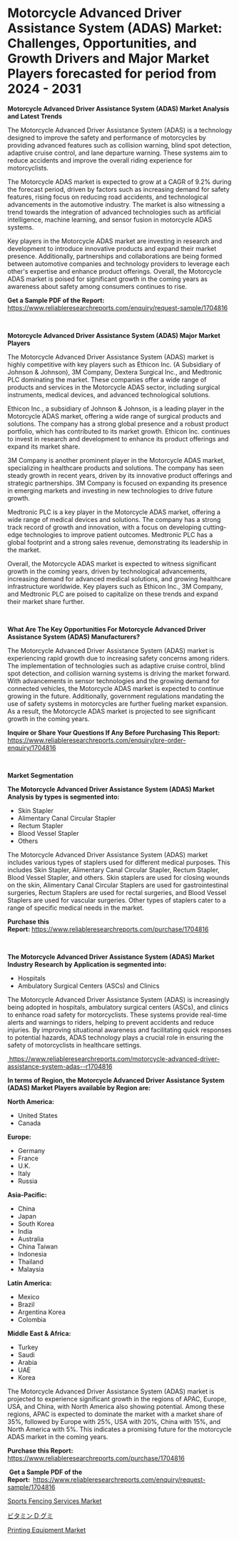 <p><h1>Motorcycle Advanced Driver Assistance System (ADAS) Market: Challenges, Opportunities, and Growth Drivers and Major Market Players forecasted for period from 2024 - 2031</h1></p><p><strong>Motorcycle Advanced Driver Assistance System (ADAS) Market Analysis and Latest Trends</strong></p>
<p><p>The Motorcycle Advanced Driver Assistance System (ADAS) is a technology designed to improve the safety and performance of motorcycles by providing advanced features such as collision warning, blind spot detection, adaptive cruise control, and lane departure warning. These systems aim to reduce accidents and improve the overall riding experience for motorcyclists.</p><p>The Motorcycle ADAS market is expected to grow at a CAGR of 9.2% during the forecast period, driven by factors such as increasing demand for safety features, rising focus on reducing road accidents, and technological advancements in the automotive industry. The market is also witnessing a trend towards the integration of advanced technologies such as artificial intelligence, machine learning, and sensor fusion in motorcycle ADAS systems.</p><p>Key players in the Motorcycle ADAS market are investing in research and development to introduce innovative products and expand their market presence. Additionally, partnerships and collaborations are being formed between automotive companies and technology providers to leverage each other's expertise and enhance product offerings. Overall, the Motorcycle ADAS market is poised for significant growth in the coming years as awareness about safety among consumers continues to rise.</p></p>
<p><strong>Get a Sample PDF of the Report:&nbsp;</strong> <a href="https://www.reliableresearchreports.com/enquiry/request-sample/1704816">https://www.reliableresearchreports.com/enquiry/request-sample/1704816</a></p>
<p>&nbsp;</p>
<p><strong>Motorcycle Advanced Driver Assistance System (ADAS) Major Market Players</strong></p>
<p><p>The Motorcycle Advanced Driver Assistance System (ADAS) market is highly competitive with key players such as Ethicon Inc. (A Subsidiary of Johnson & Johnson), 3M Company, Dextera Surgical Inc., and Medtronic PLC dominating the market. These companies offer a wide range of products and services in the Motorcycle ADAS sector, including surgical instruments, medical devices, and advanced technological solutions.</p><p>Ethicon Inc., a subsidiary of Johnson & Johnson, is a leading player in the Motorcycle ADAS market, offering a wide range of surgical products and solutions. The company has a strong global presence and a robust product portfolio, which has contributed to its market growth. Ethicon Inc. continues to invest in research and development to enhance its product offerings and expand its market share.</p><p>3M Company is another prominent player in the Motorcycle ADAS market, specializing in healthcare products and solutions. The company has seen steady growth in recent years, driven by its innovative product offerings and strategic partnerships. 3M Company is focused on expanding its presence in emerging markets and investing in new technologies to drive future growth.</p><p>Medtronic PLC is a key player in the Motorcycle ADAS market, offering a wide range of medical devices and solutions. The company has a strong track record of growth and innovation, with a focus on developing cutting-edge technologies to improve patient outcomes. Medtronic PLC has a global footprint and a strong sales revenue, demonstrating its leadership in the market.</p><p>Overall, the Motorcycle ADAS market is expected to witness significant growth in the coming years, driven by technological advancements, increasing demand for advanced medical solutions, and growing healthcare infrastructure worldwide. Key players such as Ethicon Inc., 3M Company, and Medtronic PLC are poised to capitalize on these trends and expand their market share further.</p></p>
<p>&nbsp;</p>
<p><strong>What Are The Key Opportunities For Motorcycle Advanced Driver Assistance System (ADAS) Manufacturers?</strong></p>
<p><p>The Motorcycle Advanced Driver Assistance System (ADAS) market is experiencing rapid growth due to increasing safety concerns among riders. The implementation of technologies such as adaptive cruise control, blind spot detection, and collision warning systems is driving the market forward. With advancements in sensor technologies and the growing demand for connected vehicles, the Motorcycle ADAS market is expected to continue growing in the future. Additionally, government regulations mandating the use of safety systems in motorcycles are further fueling market expansion. As a result, the Motorcycle ADAS market is projected to see significant growth in the coming years.</p></p>
<p><strong>Inquire or Share Your Questions If Any Before Purchasing This Report:</strong> <a href="https://www.reliableresearchreports.com/enquiry/pre-order-enquiry/1704816">https://www.reliableresearchreports.com/enquiry/pre-order-enquiry/1704816</a></p>
<p>&nbsp;</p>
<p><strong>Market Segmentation</strong></p>
<p><strong>The Motorcycle Advanced Driver Assistance System (ADAS) Market Analysis by types is segmented into:</strong></p>
<p><ul><li>Skin Stapler</li><li>Alimentary Canal Circular Stapler</li><li>Rectum Stapler</li><li>Blood Vessel Stapler</li><li>Others</li></ul></p>
<p><p>The Motorcycle Advanced Driver Assistance System (ADAS) market includes various types of staplers used for different medical purposes. This includes Skin Stapler, Alimentary Canal Circular Stapler, Rectum Stapler, Blood Vessel Stapler, and others. Skin staplers are used for closing wounds on the skin, Alimentary Canal Circular Staplers are used for gastrointestinal surgeries, Rectum Staplers are used for rectal surgeries, and Blood Vessel Staplers are used for vascular surgeries. Other types of staplers cater to a range of specific medical needs in the market.</p></p>
<p><strong>Purchase this Report:&nbsp;</strong><a href="https://www.reliableresearchreports.com/purchase/1704816">https://www.reliableresearchreports.com/purchase/1704816</a></p>
<p>&nbsp;</p>
<p><strong>The Motorcycle Advanced Driver Assistance System (ADAS) Market Industry Research by Application is segmented into:</strong></p>
<p><ul><li>Hospitals</li><li>Ambulatory Surgical Centers (ASCs) and Clinics</li></ul></p>
<p><p>The Motorcycle Advanced Driver Assistance System (ADAS) is increasingly being adopted in hospitals, ambulatory surgical centers (ASCs), and clinics to enhance road safety for motorcyclists. These systems provide real-time alerts and warnings to riders, helping to prevent accidents and reduce injuries. By improving situational awareness and facilitating quick responses to potential hazards, ADAS technology plays a crucial role in ensuring the safety of motorcyclists in healthcare settings.</p></p>
<p><a href="https://www.reliableresearchreports.com/motorcycle-advanced-driver-assistance-system-adas--r1704816">&nbsp;https://www.reliableresearchreports.com/motorcycle-advanced-driver-assistance-system-adas--r1704816</a></p>
<p><strong>In terms of Region, the Motorcycle Advanced Driver Assistance System (ADAS) Market Players available by Region are:</strong></p>
<p>
    <p> <strong> North America: </strong>
        <ul>
            <li>United States</li>
            <li>Canada</li>
        </ul>
        </p> 
    <p> <strong> Europe: </strong>
        <ul>
            <li>Germany</li>
            <li>France</li>
            <li>U.K.</li>
            <li>Italy</li>
            <li>Russia</li>
        </ul>
        </p> 
    <p> <strong> Asia-Pacific: </strong>
        <ul>
            <li>China</li>
            <li>Japan</li>
            <li>South Korea</li>
            <li>India</li>
            <li>Australia</li>
            <li>China Taiwan</li>
            <li>Indonesia</li>
            <li>Thailand</li>
            <li>Malaysia</li>
        </ul>
        </p> 
    <p> <strong> Latin America: </strong>
        <ul>
            <li>Mexico</li>
            <li>Brazil</li>
            <li>Argentina Korea</li>
            <li>Colombia</li>
        </ul>
        </p> 
    <p> <strong> Middle East & Africa: </strong>
        <ul>
            <li>Turkey</li>
            <li>Saudi</li>
            <li>Arabia</li>
            <li>UAE</li>
            <li>Korea</li>
        </ul>
    </p>
    </p>
<p><p>The Motorcycle Advanced Driver Assistance System (ADAS) market is projected to experience significant growth in the regions of APAC, Europe, USA, and China, with North America also showing potential. Among these regions, APAC is expected to dominate the market with a market share of 35%, followed by Europe with 25%, USA with 20%, China with 15%, and North America with 5%. This indicates a promising future for the motorcycle ADAS market in the coming years.</p></p>
<p><strong>Purchase this Report: </strong><a href="https://www.reliableresearchreports.com/purchase/1704816">https://www.reliableresearchreports.com/purchase/1704816</a></p>
<p>&nbsp;<strong>Get a Sample PDF of the Report:&nbsp;&nbsp;</strong><a href="https://www.reliableresearchreports.com/enquiry/request-sample/1704816">https://www.reliableresearchreports.com/enquiry/request-sample/1704816</a></p>
<p><strong></strong></p>
<p><p><a href="https://github.com/MaraKoelpin2023/Market-Research-Report-List-1/blob/main/sports-fencing-services-market.md">Sports Fencing Services Market</a></p><p><a href="https://github.com/KenyonJohns/Market-Research-Report-List-1/blob/main/5815413124937.md">ビタミン D グミ</a></p><p><a href="https://view.publitas.com/reportprime-1/insights-into-the-printing-equipment-market-size-which-is-expanding-with-a-10-9-cagr-from-2024-2031/">Printing Equipment Market</a></p></p>